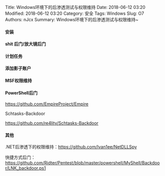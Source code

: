 Title: Windows环境下的后渗透测试与权限维持
Date: 2018-06-12 03:20
Modified: 2018-06-12 03:20
Category: 安全
Tags: Windows
Slug: O7
Authors: nJcx
Summary: Windows环境下的后渗透测试与权限维持~

#### 安装


#### shit 后门/放大镜后门

#### 计划任务

#### 添加影子账户

#### MSF权限维持

#### PowerShell后门


https://github.com/EmpireProject/Empire

Schtasks-Backdoor

https://github.com/re4lity/Schtasks-Backdoor



#### 其他

.NET后渗透下的权限维持：https://github.com/Ivan1ee/NetDLLSpy

快捷方式后门：https://github.com/Ridter/Pentest/blob/master/powershell/MyShell/Backdoor/LNK_backdoor.ps1

